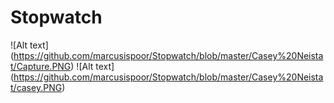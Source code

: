 # Stopwatch
![Alt text] (https://github.com/marcusispoor/Stopwatch/blob/master/Casey%20Neistat/Capture.PNG)
![Alt text] (https://github.com/marcusispoor/Stopwatch/blob/master/Casey%20Neistat/casey.PNG)
